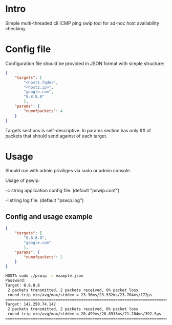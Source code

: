 # Intro

Simple multi-threaded cli ICMP ping swip tool for ad-hoc host availability checking.

# Config file

Configuration file should be provided in JSON format with simple structure:

```json
{
    "targets": [
        "<host1.fqdn>",
        "<host2.ip>",
        "google.com",
        "8.8.8.8"
        ],
    "params": {
        "numofpackets": 4
    }
}
```
Targets sections is self-descriptive.
In params section has only ## of packets that should send against of each target.


# Usage
Should run with admin priviliges via sudo or admin console.

Usage of pswip:
  
  -c string
        application config file. (default "pswip.conf")
  
  -l string
        log file. (default "pswip.log")

## Config and usage example 

```json
{
    "targets": [
        "8.8.8.8",
        "google.com"
        ],
    "params": {
        "numofpackets": 2
    }
}
```

```sh
HOST% sudo ./pswip -c example.json
Password:
Target: 8.8.8.8
 2 packets transmitted, 2 packets received, 0% packet loss
 round-trip min/avg/max/stddev = 23.36ms/23.532ms/23.704ms/172µs
================================================================================
Target: 142.250.74.142
 2 packets transmitted, 2 packets received, 0% packet loss
 round-trip min/avg/max/stddev = 20.499ms/20.8915ms/21.284ms/392.5µs
================================================================================
```

